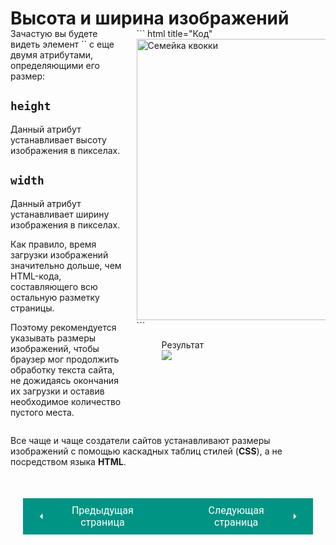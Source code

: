 # Высота и ширина изображений

<div style="display:flex;margin-top:-20px;" markdown>
<div style="flex:1;margin-right:20px;width:40%;" markdown>
Зачастую вы будете видеть элемент `<img>` с еще двумя атрибутами, определяющими его размер:

## `height`
Данный атрибут устанавливает высоту изображения в пикселах.

## `width`
Данный атрибут устанавливает ширину изображения в пикселах.

Как правило, время загрузки изображений значительно дольше, чем HTML-кода, составляющего всю остальную разметку страницы.

Поэтому рекомендуется указывать размеры изображений, чтобы браузер мог продолжить обработку текста сайта, не дожидаясь окончания их загрузки и оставив необходимое количество пустого места.
</div>
<div style="flex:1;width:60%;" markdown>
``` html title="Код"
<img src="images/quokkajpg" 
alt="Семейка квокки" 
width="600" height="450" />
```

<figure><figcaption>Результат</figcaption><img src="/html-css-manual/assets/images/imgex.jpg"></figure></div></div>

Все чаще и чаще создатели сайтов устанавливают размеры изображений с помощью каскадных таблиц стилей (**CSS**), а не посредством языка **HTML**.

<div style="display: flex; justify-content: space-between; padding: 20px; margin-top:30px;"><button class="custom-button" style="background-color: rgb(0, 148, 133); color: white; font-family: 'Roboto', sans-serif; border: none; cursor: pointer; padding: 10px 20px; font-size: 16px; display: flex; align-items: center;" onclick="window.location.href='/html-css-manual/html/media/images/add'"><svg xmlns="http://www.w3.org/2000/svg" viewBox="0 0 24 24" style="fill: white; width: 20px; height: 20px;"><path d="M15 18l-6-6 6-6" /></svg><span style="margin: 0 10px;">Предыдущая страница</span></button><button class="custom-button" style="background-color: rgb(0, 148, 133); color: white; font-family: 'Roboto', sans-serif; border: none; cursor: pointer; padding: 10px 20px; font-size: 16px; display: flex; align-items: center;" onclick="window.location.href='/html-css-manual/html/media/images/placing'"><span style="margin: 0 10px;">Следующая страница</span><svg xmlns="http://www.w3.org/2000/svg" viewBox="0 0 24 24" style="fill: white; width: 20px; height: 20px;"><path d="M9 18l6-6-6-6" /></svg></button></div>
